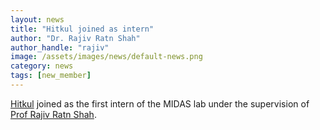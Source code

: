 ```yaml
---
layout: news
title: "Hitkul joined as intern"
author: "Dr. Rajiv Ratn Shah"
author_handle: "rajiv"
image: /assets/images/news/default-news.png
category: news
tags: [new_member]
---
```

[Hitkul][1] joined as the first intern of the MIDAS lab under the supervision of [Prof Rajiv Ratn Shah][2].

[1]: /team/hitkul
[2]: https://www.iiitd.ac.in/rajivratn